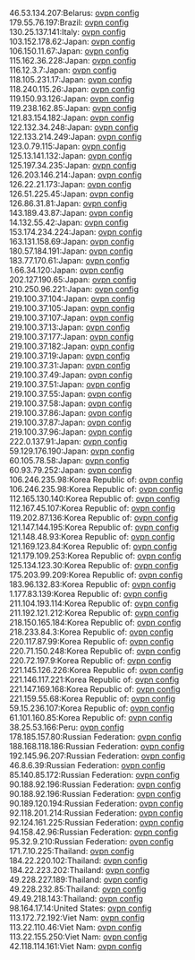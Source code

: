 46.53.134.207:Belarus: [ovpn config](vpn/46_53_134_207.ovpn)  
179.55.76.197:Brazil: [ovpn config](vpn/179_55_76_197.ovpn)  
130.25.137.141:Italy: [ovpn config](vpn/130_25_137_141.ovpn)  
103.152.178.62:Japan: [ovpn config](vpn/103_152_178_62.ovpn)  
106.150.11.67:Japan: [ovpn config](vpn/106_150_11_67.ovpn)  
115.162.36.228:Japan: [ovpn config](vpn/115_162_36_228.ovpn)  
116.12.3.7:Japan: [ovpn config](vpn/116_12_3_7.ovpn)  
118.105.231.17:Japan: [ovpn config](vpn/118_105_231_17.ovpn)  
118.240.115.26:Japan: [ovpn config](vpn/118_240_115_26.ovpn)  
119.150.93.126:Japan: [ovpn config](vpn/119_150_93_126.ovpn)  
119.238.162.85:Japan: [ovpn config](vpn/119_238_162_85.ovpn)  
121.83.154.182:Japan: [ovpn config](vpn/121_83_154_182.ovpn)  
122.132.34.248:Japan: [ovpn config](vpn/122_132_34_248.ovpn)  
122.133.214.249:Japan: [ovpn config](vpn/122_133_214_249.ovpn)  
123.0.79.115:Japan: [ovpn config](vpn/123_0_79_115.ovpn)  
125.13.141.132:Japan: [ovpn config](vpn/125_13_141_132.ovpn)  
125.197.34.235:Japan: [ovpn config](vpn/125_197_34_235.ovpn)  
126.203.146.214:Japan: [ovpn config](vpn/126_203_146_214.ovpn)  
126.22.21.173:Japan: [ovpn config](vpn/126_22_21_173.ovpn)  
126.51.225.45:Japan: [ovpn config](vpn/126_51_225_45.ovpn)  
126.86.31.81:Japan: [ovpn config](vpn/126_86_31_81.ovpn)  
143.189.43.87:Japan: [ovpn config](vpn/143_189_43_87.ovpn)  
14.132.55.42:Japan: [ovpn config](vpn/14_132_55_42.ovpn)  
153.174.234.224:Japan: [ovpn config](vpn/153_174_234_224.ovpn)  
163.131.158.69:Japan: [ovpn config](vpn/163_131_158_69.ovpn)  
180.57.184.191:Japan: [ovpn config](vpn/180_57_184_191.ovpn)  
183.77.170.61:Japan: [ovpn config](vpn/183_77_170_61.ovpn)  
1.66.34.120:Japan: [ovpn config](vpn/1_66_34_120.ovpn)  
202.127.190.65:Japan: [ovpn config](vpn/202_127_190_65.ovpn)  
210.250.96.221:Japan: [ovpn config](vpn/210_250_96_221.ovpn)  
219.100.37.104:Japan: [ovpn config](vpn/219_100_37_104.ovpn)  
219.100.37.105:Japan: [ovpn config](vpn/219_100_37_105.ovpn)  
219.100.37.107:Japan: [ovpn config](vpn/219_100_37_107.ovpn)  
219.100.37.13:Japan: [ovpn config](vpn/219_100_37_13.ovpn)  
219.100.37.177:Japan: [ovpn config](vpn/219_100_37_177.ovpn)  
219.100.37.182:Japan: [ovpn config](vpn/219_100_37_182.ovpn)  
219.100.37.19:Japan: [ovpn config](vpn/219_100_37_19.ovpn)  
219.100.37.31:Japan: [ovpn config](vpn/219_100_37_31.ovpn)  
219.100.37.49:Japan: [ovpn config](vpn/219_100_37_49.ovpn)  
219.100.37.51:Japan: [ovpn config](vpn/219_100_37_51.ovpn)  
219.100.37.55:Japan: [ovpn config](vpn/219_100_37_55.ovpn)  
219.100.37.58:Japan: [ovpn config](vpn/219_100_37_58.ovpn)  
219.100.37.86:Japan: [ovpn config](vpn/219_100_37_86.ovpn)  
219.100.37.87:Japan: [ovpn config](vpn/219_100_37_87.ovpn)  
219.100.37.96:Japan: [ovpn config](vpn/219_100_37_96.ovpn)  
222.0.137.91:Japan: [ovpn config](vpn/222_0_137_91.ovpn)  
59.129.176.190:Japan: [ovpn config](vpn/59_129_176_190.ovpn)  
60.105.78.58:Japan: [ovpn config](vpn/60_105_78_58.ovpn)  
60.93.79.252:Japan: [ovpn config](vpn/60_93_79_252.ovpn)  
106.246.235.98:Korea Republic of: [ovpn config](vpn/106_246_235_98.ovpn)  
106.246.235.98:Korea Republic of: [ovpn config](vpn/106_246_235_98.ovpn)  
112.165.130.140:Korea Republic of: [ovpn config](vpn/112_165_130_140.ovpn)  
112.167.45.107:Korea Republic of: [ovpn config](vpn/112_167_45_107.ovpn)  
119.202.87.136:Korea Republic of: [ovpn config](vpn/119_202_87_136.ovpn)  
121.147.144.195:Korea Republic of: [ovpn config](vpn/121_147_144_195.ovpn)  
121.148.48.93:Korea Republic of: [ovpn config](vpn/121_148_48_93.ovpn)  
121.169.123.84:Korea Republic of: [ovpn config](vpn/121_169_123_84.ovpn)  
121.179.109.253:Korea Republic of: [ovpn config](vpn/121_179_109_253.ovpn)  
125.134.123.30:Korea Republic of: [ovpn config](vpn/125_134_123_30.ovpn)  
175.203.99.209:Korea Republic of: [ovpn config](vpn/175_203_99_209.ovpn)  
183.96.132.83:Korea Republic of: [ovpn config](vpn/183_96_132_83.ovpn)  
1.177.83.139:Korea Republic of: [ovpn config](vpn/1_177_83_139.ovpn)  
211.104.193.114:Korea Republic of: [ovpn config](vpn/211_104_193_114.ovpn)  
211.192.121.212:Korea Republic of: [ovpn config](vpn/211_192_121_212.ovpn)  
218.150.165.184:Korea Republic of: [ovpn config](vpn/218_150_165_184.ovpn)  
218.233.84.3:Korea Republic of: [ovpn config](vpn/218_233_84_3.ovpn)  
220.117.87.99:Korea Republic of: [ovpn config](vpn/220_117_87_99.ovpn)  
220.71.150.248:Korea Republic of: [ovpn config](vpn/220_71_150_248.ovpn)  
220.72.197.9:Korea Republic of: [ovpn config](vpn/220_72_197_9.ovpn)  
221.145.126.226:Korea Republic of: [ovpn config](vpn/221_145_126_226.ovpn)  
221.146.117.221:Korea Republic of: [ovpn config](vpn/221_146_117_221.ovpn)  
221.147.169.168:Korea Republic of: [ovpn config](vpn/221_147_169_168.ovpn)  
221.159.55.68:Korea Republic of: [ovpn config](vpn/221_159_55_68.ovpn)  
59.15.236.107:Korea Republic of: [ovpn config](vpn/59_15_236_107.ovpn)  
61.101.160.85:Korea Republic of: [ovpn config](vpn/61_101_160_85.ovpn)  
38.25.53.166:Peru: [ovpn config](vpn/38_25_53_166.ovpn)  
178.185.157.80:Russian Federation: [ovpn config](vpn/178_185_157_80.ovpn)  
188.168.118.186:Russian Federation: [ovpn config](vpn/188_168_118_186.ovpn)  
192.145.96.207:Russian Federation: [ovpn config](vpn/192_145_96_207.ovpn)  
46.8.6.39:Russian Federation: [ovpn config](vpn/46_8_6_39.ovpn)  
85.140.85.172:Russian Federation: [ovpn config](vpn/85_140_85_172.ovpn)  
90.188.92.196:Russian Federation: [ovpn config](vpn/90_188_92_196.ovpn)  
90.188.92.196:Russian Federation: [ovpn config](vpn/90_188_92_196.ovpn)  
90.189.120.194:Russian Federation: [ovpn config](vpn/90_189_120_194.ovpn)  
92.118.201.214:Russian Federation: [ovpn config](vpn/92_118_201_214.ovpn)  
92.124.161.225:Russian Federation: [ovpn config](vpn/92_124_161_225.ovpn)  
94.158.42.96:Russian Federation: [ovpn config](vpn/94_158_42_96.ovpn)  
95.32.9.210:Russian Federation: [ovpn config](vpn/95_32_9_210.ovpn)  
171.7.10.225:Thailand: [ovpn config](vpn/171_7_10_225.ovpn)  
184.22.220.102:Thailand: [ovpn config](vpn/184_22_220_102.ovpn)  
184.22.223.202:Thailand: [ovpn config](vpn/184_22_223_202.ovpn)  
49.228.227.189:Thailand: [ovpn config](vpn/49_228_227_189.ovpn)  
49.228.232.85:Thailand: [ovpn config](vpn/49_228_232_85.ovpn)  
49.49.218.143:Thailand: [ovpn config](vpn/49_49_218_143.ovpn)  
98.164.17.14:United States: [ovpn config](vpn/98_164_17_14.ovpn)  
113.172.72.192:Viet Nam: [ovpn config](vpn/113_172_72_192.ovpn)  
113.22.110.46:Viet Nam: [ovpn config](vpn/113_22_110_46.ovpn)  
113.22.155.250:Viet Nam: [ovpn config](vpn/113_22_155_250.ovpn)  
42.118.114.161:Viet Nam: [ovpn config](vpn/42_118_114_161.ovpn)  
